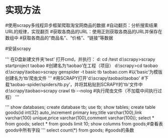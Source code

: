 # 实现方法
#使用scrapy多线程异步框架爬取淘宝网商品的数据
#自动翻页：分析搜索结果URL的规律，实现翻页
#获取各商品的URL：使用正则获取各商品的URL并保存在数组中
#获取各商品的“商品名”、“价格”、“链接”等数据

#安装scrapy

'''
在D盘新建文件夹'test'
打开cmd，并执行：
d:
cd /test
d:\scrapy>scrapy startproject taobao #创建名为‘taobao’在工程（项目）
d:\scrapy>cd taobao
d:\scrapy\taobao>scrapy genspider -t basic tb taobao.com #以‘basic’为模版创建名为‘tb’爬虫文件
'''
#用SCRAPY打开'd:\scrapy\taobao\taobao'
#下载‘taobao-spider/spiders/tb.py’，并将其粘贴到SCRAPY的'tb'文件中
d:\scrapy\taobao>scrapy crawl tb --nolog #执行爬虫文件（不加载中间执行过程）
'''

'''
show databases;
create database tb;
use tb;
show tables;
create table goods(id int(32) auto_increment primary key,title varchar(100),link varchar(100) unique,price varchar(100),comment varchar(100));
select * from goods;
select * from goods limit 10;
show columns from goods;#查看表goods中所有字段
'''
select count(*) from goods; #goods的条数
